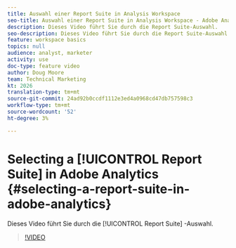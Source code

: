 ```yaml
---
title: Auswahl einer Report Suite in Analysis Workspace
seo-title: Auswahl einer Report Suite in Analysis Workspace - Adobe Analytics
description: Dieses Video führt Sie durch die Report Suite-Auswahl.
seo-description: Dieses Video führt Sie durch die Report Suite-Auswahl. - Adobe Analytics
feature: workspace basics
topics: null
audience: analyst, marketer
activity: use
doc-type: feature video
author: Doug Moore
team: Technical Marketing
kt: 2026
translation-type: tm+mt
source-git-commit: 24ad92b0ccdf1112e3ed4a0968cd47db757598c3
workflow-type: tm+mt
source-wordcount: '52'
ht-degree: 3%

---
```



# Selecting a [!UICONTROL Report Suite] in Adobe Analytics {#selecting-a-report-suite-in-adobe-analytics}

Dieses Video führt Sie durch die [!UICONTROL Report Suite] -Auswahl.

>[!VIDEO](https://video.tv.adobe.com/v/23967/?quality=12)
